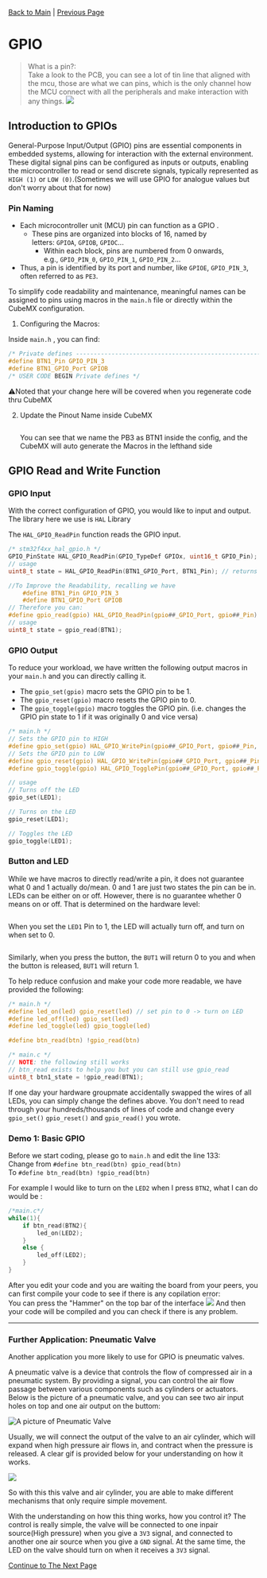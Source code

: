 [Back to Main](README.md) | [Previous Page](01-Basic-structure.md)

# GPIO

> What is a pin?:\
> Take a look to the PCB, you can see a lot of tin line that aligned with the mcu, those are what we can pins, which is the only channel how the MCU connect with all the peripherals and make interaction with any things.
> ![](./image/mcu_on_pcb.png)

## Introduction to GPIOs

General-Purpose Input/Output (GPIO) pins are essential components in embedded systems, allowing for interaction with the external environment. These digital signal pins can be configured as inputs or outputs, enabling the microcontroller to read or send discrete signals, typically represented as `HIGH (1)` or `LOW (0)`.(Sometimes we will use GPIO for analogue values but don't worry about that for now)

### Pin Naming

- Each microcontroller unit (MCU) pin can function as a GPIO .
  - These pins are organized into blocks of 16, named by letters: `GPIOA`, `GPIOB`, `GPIOC`...
    - Within each block, pins are numbered from 0 onwards, e.g., `GPIO_PIN_0`, `GPIO_PIN_1`, `GPIO_PIN_2`...
- Thus, a pin is identified by its port and number, like `GPIOE`, `GPIO_PIN_3`, often referred to as `PE3`.

To simplify code readability and maintenance, meaningful names can be assigned to pins using macros in the `main.h` file or directly within the CubeMX configuration.

1.  Configuring the Macros:

Inside `main.h` , you can find:

```c
/* Private defines -----------------------------------------------------------*/
#define BTN1_Pin GPIO_PIN_3
#define BTN1_GPIO_Port GPIOB
/* USER CODE BEGIN Private defines */
```

⚠️Noted that your change here will be covered when you regenerate code thru CubeMX

2.  Update the Pinout Name inside CubeMX

    <figure><img src="image/GPIO_Naming.png" alt=""><figcaption></figcaption></figure>

    You can see that we name the PB3 as BTN1 inside the config, and the CubeMX will auto generate the Macros in the lefthand side

## GPIO Read and Write Function

### GPIO Input

With the correct configuration of GPIO, you would like to input and output. The library here we use is `HAL` Library

The `HAL_GPIO_ReadPin` function reads the GPIO input.

```c
/* stm32f4xx_hal_gpio.h */
GPIO_PinState HAL_GPIO_ReadPin(GPIO_TypeDef GPIOx, uint16_t GPIO_Pin);
// usage
uint8_t state = HAL_GPIO_ReadPin(BTN1_GPIO_Port, BTN1_Pin); // returns 0 or 1

//To Improve the Readability, recalling we have
    #define BTN1_Pin GPIO_PIN_3
    #define BTN1_GPIO_Port GPIOB
// Therefore you can:
#define gpio_read(gpio) HAL_GPIO_ReadPin(gpio##_GPIO_Port, gpio##_Pin)
// usage
uint8_t state = gpio_read(BTN1);
```

### GPIO Output

To reduce your workload, we have written the following output macros in your `main.h` and you can directly calling it.

- The `gpio_set(gpio)` macro sets the GPIO pin to be 1.
- The `gpio_reset(gpio)` macro resets the GPIO pin to 0.
- The `gpio_toggle(gpio)` macro toggles the GPIO pin. (i.e. changes the GPIO pin state to 1 if it was originally 0 and vice versa)

```c
/* main.h */
// Sets the GPIO pin to HIGH
#define gpio_set(gpio) HAL_GPIO_WritePin(gpio##_GPIO_Port, gpio##_Pin, GPIO_PIN_SET)
// Sets the GPIO pin to LOW
#define gpio_reset(gpio) HAL_GPIO_WritePin(gpio##_GPIO_Port, gpio##_Pin, GPIO_PIN_RESET)
#define gpio_toggle(gpio) HAL_GPIO_TogglePin(gpio##_GPIO_Port, gpio##_Pin)

// usage
// Turns off the LED
gpio_set(LED1);

// Turns on the LED
gpio_reset(LED1);

// Toggles the LED
gpio_toggle(LED1);
```

### Button and LED

While we have macros to directly read/write a pin, it does not guarantee what 0 and 1 actually do/mean. 0 and 1 are just two states the pin can be in. LEDs can be either on or off. However, there is no guarantee whether 0 means on or off. That is determined on the hardware level:

<figure><img src="image/LED_Sch.png" alt=""><figcaption></figcaption></figure>

When you set the `LED1` Pin to 1, the LED will actually turn off, and turn on when set to 0.

<figure><img src="image/BTN_Sch.png" alt=""><figcaption></figcaption></figure>

Similarly, when you press the button, the `BUT1` will return 0 to you and when the button is released, `BUT1` will return 1.

To help reduce confusion and make your code more readable, we have provided the following:

```c
/* main.h */
#define led_on(led) gpio_reset(led) // set pin to 0 -> turn on LED
#define led_off(led) gpio_set(led)
#define led_toggle(led) gpio_toggle(led)

#define btn_read(btn) !gpio_read(btn)

/* main.c */
// NOTE: the following still works
// btn_read exists to help you but you can still use gpio_read
uint8_t btn1_state = !gpio_read(BTN1);
```

If one day your hardware groupmate accidentally swapped the wires of all LEDs, you can simply change the defines above. You don't need to read through your hundreds/thousands of lines of code and change every `gpio_set()` `gpio_reset()` and `gpio_read()` you wrote.

### Demo 1: Basic GPIO
Before we start coding, please go to `main.h` and edit the line 133:\
Change from `#define btn_read(btn) gpio_read(btn)` \
To `#define btn_read(btn) !gpio_read(btn)`


For example I would like to turn on the `LED2` when I press `BTN2`, what I can do would be :
```c
/*main.c*/
while(1){
    if btn_read(BTN2){
        led_on(LED2);
    }
    else {
        led_off(LED2);
    }
}
```
After you edit your code and you are waiting the board from your peers, you can first compile your code to see if there is any copilation error:\
You can press the "Hammer" on the top bar of the interface
![](./image/Compiler_hammer.png)
And then your code will be compiled and you can check if there is any problem.

---

### Further Application: Pneumatic Valve

Another application you more likely to use for GPIO is pneumatic valves.

A pneumatic valve is a device that controls the flow of compressed air in a pneumatic system. By providing a signal, you can control the air flow passage between various components such as cylinders or actuators. Below is the picture of a pneumatic valve, and you can see two air input holes on top and one air output on the buttom:

![A picture of Pneumatic Valve](./image/Festo_Pneumatic_valve.png)

Usually, we will connect the output of the valve to an air cylinder, which will expand when high pressure air flows in, and contract when the pressure is released. A clear gif is provided below for your understanding on how it works.

![](./image/air_cylinder_demo.gif)

So with this this valve and air cylinder, you are able to make different mechanisms that only require simple movement.

<!-- ![Photo of a clamp with valve and air cylinder]() -->

With the understanding on how this thing works, how you control it?
The control is really simple, the valve will be connected to one inpair source(High pressure) when you give a `3V3` signal, and connected to another one air source when you give a `GND` signal. At the same time, the LED on the valve should turn on when it receives a `3V3` signal.

[Continue to The Next Page](./03-HAL-Clock.md)
